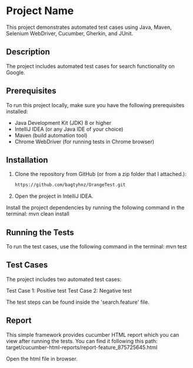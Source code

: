 # Project Name

This project demonstrates automated test cases using Java, Maven, Selenium WebDriver, Cucumber, Gherkin, and JUnit.

## Description

The project includes automated test cases for search functionality on Google.

## Prerequisites

To run this project locally, make sure you have the following prerequisites installed:

- Java Development Kit (JDK) 8 or higher
- IntelliJ IDEA (or any Java IDE of your choice)
- Maven (build automation tool)
- Chrome WebDriver (for running tests in Chrome browser)

## Installation

1. Clone the repository from GitHub (or from a zip folder that I attached.):

   ```bash
   https://github.com/bagtyhnz/OrangeTest.git

2.  Open the project in IntelliJ IDEA.

Install the project dependencies by running the following command in the terminal:
mvn clean install

## Running the Tests

To run the test cases, use the following command in the terminal: mvn test

## Test Cases

The project includes two automated test cases:

Test Case 1: Positive test
Test Case 2: Negative test

The test steps can be found inside the 'search.feature' file.

## Report

This simple framework provides cucumber HTML report which you can view after running the tests. You can find it following this path: target/cucumber-html-reports/report-feature_875725645.html

Open the html file in browser. 


